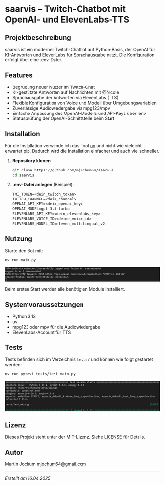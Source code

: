 # saarvis – Twitch-Chatbot mit OpenAI- und ElevenLabs-TTS

## Projektbeschreibung

saarvis ist ein moderner Twitch-Chatbot auf Python-Basis, der OpenAI für KI-Antworten und ElevenLabs für Sprachausgabe nutzt. Die Konfiguration erfolgt über eine .env-Datei.

## Features

- Begrüßung neuer Nutzer im Twitch-Chat
- KI-gestützte Antworten auf Nachrichten mit @Nicole
- Sprachausgabe der Antworten via ElevenLabs (TTS)
- Flexible Konfiguration von Voice und Modell über Umgebungsvariablen
- Zuverlässige Audiowiedergabe via mpg123/mpv
- Einfache Anpassung des OpenAI-Modells und API-Keys über .env
- Statusprüfung der OpenAI-Schnittstelle beim Start

## Installation

Für die Installation verwende ich das Tool [uv](https://docs.astral.sh/uv/) und nicht wie vieleicht erwartet pip. 
Dadurch wird die Installation einfacher und auch viel schneller.

1. **Repository klonen**

   ```bash
   git clone https://github.com/mjochum64/saarvis
   cd saarvis
   ```

2. **.env-Datei anlegen** (Beispiel):

   ```env
   TMI_TOKEN=<dein_twitch_token>
   TWITCH_CHANNEL=<dein_channel>
   OPENAI_API_KEY=<dein_openai_key>
   OPENAI_MODEL=gpt-3.5-turbo
   ELEVENLABS_API_KEY=<dein_elevenlabs_key>
   ELEVENLABS_VOICE_ID=<deine_voice_id>
   ELEVENLABS_MODEL_ID=eleven_multilingual_v2
   ```

## Nutzung

Starte den Bot mit:

```bash
uv run main.py
```

![alt text](start.png)

Beim ersten Start werden alle benötigten Module installiert.

## Systemvoraussetzungen

- Python 3.13 
- uv 
- mpg123 oder mpv für die Audiowiedergabe
- ElevenLabs-Account für TTS

## Tests

Tests befinden sich im Verzeichnis `tests/` und können wie folgt gestartet werden:

```bash
uv run pytest tests/test_main.py
```

![alt text](tests.png)


## Lizenz

Dieses Projekt steht unter der MIT-Lizenz. Siehe [LICENSE](LICENSE) für Details.

## Autor
Martin Jochum <mjochum64@gmail.com>

---
*Erstellt am 16.04.2025*
